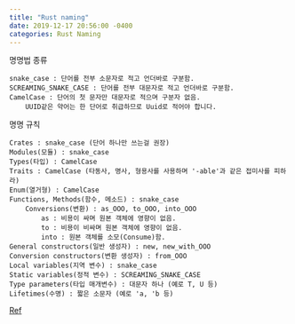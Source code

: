 ```yaml
---
title: "Rust naming"
date: 2019-12-17 20:56:00 -0400
categories: Rust Naming
---
```

명명법 종류

    snake_case : 단어를 전부 소문자로 적고 언더바로 구분함.
    SCREAMING_SNAKE_CASE : 단어를 전부 대문자로 적고 언더바로 구분함.
    CamelCase : 단어의 첫 문자만 대문자로 적으며 구분자 없음.
        UUID같은 약어는 한 단어로 취급하므로 Uuid로 적어야 합니다.


명명 규칙

    Crates : snake_case (단어 하나만 쓰는걸 권장)
    Modules(모듈) : snake_case
    Types(타입) : CamelCase
    Traits : CamelCase (타동사, 명사, 형용사를 사용하며 '-able'과 같은 접미사를 피하라)
    Enum(열거형) : CamelCase
    Functions, Methods(함수, 메소드) : snake_case
        Conversions(변환) : as_OOO, to_OOO, into_OOO
            as : 비용이 싸며 원본 객체에 영향이 없음.
            to : 비용이 비싸며 원본 객체에 영향이 없음.
            into : 원본 객체를 소모(Consume)함.
    General constructors(일반 생성자) : new, new_with_OOO
    Conversion constructors(변환 생성자) : from_OOO
    Local variables(지역 변수) : snake_case
    Static variables(정적 변수) : SCREAMING_SNAKE_CASE
    Type parameters(타입 매개변수) : 대문자 하나 (예로 T, U 등)
    Lifetimes(수명) : 짧은 소문자 (예로 'a, 'b 등)
    
[Ref](https://neurowhai.tistory.com/69)
